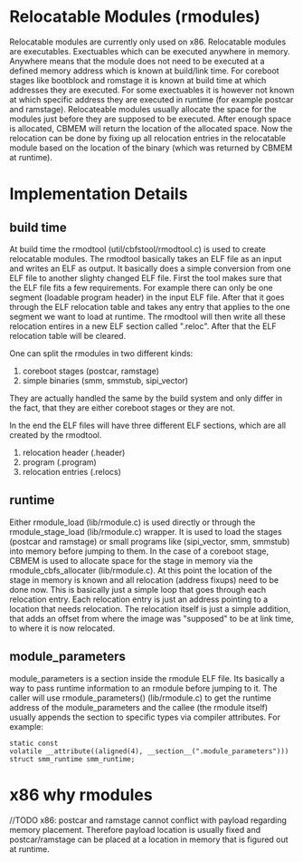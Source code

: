 # Relocatable Modules (rmodules)

Relocatable modules are currently only used on x86.  Relocatable
modules are executables. Exectuables which can be executed anywhere in
memory. Anywhere means that the module does not need to be executed
at a defined memory address which is known at build/link time. For
coreboot stages like bootblock and romstage it is known at build
time at which addresses they are executed.  For some exectuables it
is however not known at which specific address they are executed in
runtime (for example postcar and ramstage). Relocateable modules
usually allocate the space for the modules just before they are
supposed to be executed. After enough space is allocated, CBMEM will
return the location of the allocated space. Now the relocation can be
done by fixing up all relocation entries in the relocatable module
based on the location of the binary (which was returned by CBMEM
at runtime).

# Implementation Details

## build time

At build time the rmodtool (util/cbfstool/rmodtool.c) is used to
create relocatable modules. The rmodtool basically takes an ELF
file as an input and writes an ELF as output. It basically does
a simple conversion from one ELF file to another slighty changed
ELF file. First the tool makes sure that the ELF file fits a few
requirements. For example there can only be one segment (loadable
program header) in the input ELF file. After that it goes through
the ELF relocation table and takes any entry that applies to the one
segment we want to load at runtime. The rmodtool will then write all
these relocation entires in a new ELF section called ".reloc". After
that the ELF relocation table will be cleared.

One can split the rmodules in two different kinds:
1. coreboot stages (postcar, ramstage)
2. simple binaries (smm, smmstub, sipi\_vector)

They are actually handled the same by the build system and only differ
in the fact, that they are either coreboot stages or they are not.

In the end the ELF files will have three different ELF sections,
which are all created by the rmodtool.
1. relocation header (.header)
2. program (.program)
3. relocation entries (.relocs)

## runtime

Either rmodule\_load (lib/rmodule.c) is used directly or through the
rmodule\_stage\_load (lib/rmodule.c) wrapper. It is used to load the
stages (postcar and ramstage) or small programs like (sipi\_vector,
smm, smmstub) into memory before jumping to them. In the case of a
coreboot stage, CBMEM is used to allocate space for the stage in memory
via the rmodule\_cbfs\_allocater (lib/rmodule.c). At this point the
location of the stage in memory is known and all relocation (address
fixups) need to be done now. This is basically just a simple loop that
goes through each relocation entry. Each relocation entry is just an
address pointing to a location that needs relocation. The relocation
itself is just a simple addition, that adds an offset from where the
image was "supposed" to be at link time, to where it is now relocated.

## module\_parameters

module\_parameters is a section inside the rmodule ELF file. Its
basically a way to pass runtime information to an rmodule
before jumping to it. The caller will use rmodule\_parameters()
(lib/rmodule.c) to get the runtime address of the module\_parameters
and the callee (the rmodule itself) usually appends the section to
specific types via compiler attributes. For example:
```
static const
volatile __attribute((aligned(4), __section__(".module_parameters")))
struct smm_runtime smm_runtime;
```

# x86 why rmodules
//TODO
x86: postcar and ramstage cannot conflict with payload regarding
memory placement. Therefore payload location is usually fixed and
postcar/ramstage can be placed at a location in memory that is
figured out at runtime.
